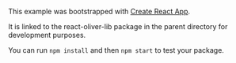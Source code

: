 This example was bootstrapped with [Create React App](https://github.com/facebook/create-react-app).

It is linked to the react-oliver-lib package in the parent directory for development purposes.

You can run `npm install` and then `npm start` to test your package.
